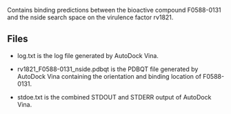Contains binding predictions between the bioactive compound F0588-0131 and the nside search space on the virulence factor rv1821.

## Files

- log.txt is the log file generated by AutoDock Vina.

- rv1821_F0588-0131_nside.pdbqt is the PDBQT file generated by AutoDock Vina containing the orientation and binding location of F0588-0131.

- stdoe.txt is the combined STDOUT and STDERR output of AutoDock Vina.

